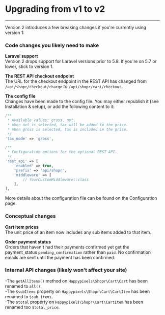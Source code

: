 # Upgrading from v1 to v2

---

<a name="section-1"></a>

Version 2 introduces a few breaking changes if you're currently using version 1:

### Code changes you likely need to make
**Laravel support**  
Version 2 drops support for Laravel versions prior to 5.8. If you're on 5.7 or lower, stick to version 1.

**The REST API checkout endpoint**  
The URL for the checkout endpoint in the REST API has changed from `/api/shopr/checkout/charge` to `/api/shopr/cart/checkout`.

**The config file**  
Changes have been made to the config file. You may either republish it (see Installation & setup), or add the following content to it:
```php
/**
 * Available values: gross, net.
 * When net is selected, tax will be added to the price.
 * When gross is selected, tax is included in the price.
 */
'tax_mode' => 'gross',

/**
 * Configuration options for the optional REST API.
 */
'rest_api' => [
    'enabled' => true,
    'prefix' => 'api/shopr',
    'middleware' => [
        // YourCustomMiddleware::class
    ],
],
```
More details about the configuration file can be found on the Configuration page.

### Conceptual changes
**Cart item prices**  
The unit price of an item now includes any sub items added to that item.

**Order payment status**  
Orders that haven't had their payments confirmed yet get the payment_status `pending_confirmation` rather than `paid`. No confirmation emails are sent until the payment has been confirmed.

### Internal API changes (likely won't affect your site)
-The `getAllItems()` method on `Happypixels\Shopr\Cart\Cart` has been renamed to `all()`.  
-The `$subItems` property on `Happypixels\Shopr\Cart\CartItem` has been renamed to `$sub_items`.  
-The `$total` property on  `Happypixels\Shopr\Cart\CartItem` has been renamed too `$total_price`.
